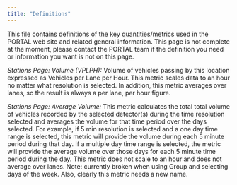 ```yaml
---
title: "Definitions"
---
```


This file contains definitions of the key quantities/metrics used in the PORTAL web site and related general information. 
This page is not complete at the moment, please contact the PORTAL team if the definition you need or information 
you want is not on this page.


*Stations Page: Volume (VPLPH):*  Volume of vehicles passing by this location expressed as Vehicles per Lane per Hour. 
This metric scales data to an hour no matter what resolution is selected. In addition, this metric averages over lanes, 
so the result is always a per lane, per hour figure. 

*Stations Page: Average Volume:* This metric calculates the total total volume of vehicles recorded by the selected detector(s) 
during the time resolution selected and averages the volume for that time period over the days selected. For example, if 5 min resolution is selected and  a one day time range is selected, this metric will provide the volume during each 5 minute period during
that day. If a multiple day time range is selected, the metric will provide the average volume over those days for
each 5 minute time period during the day. This metric does not scale to an hour and does not average over lanes.
Note: currently broken when using Group and selecting days of the week. Also, clearly this metric needs a new name.

